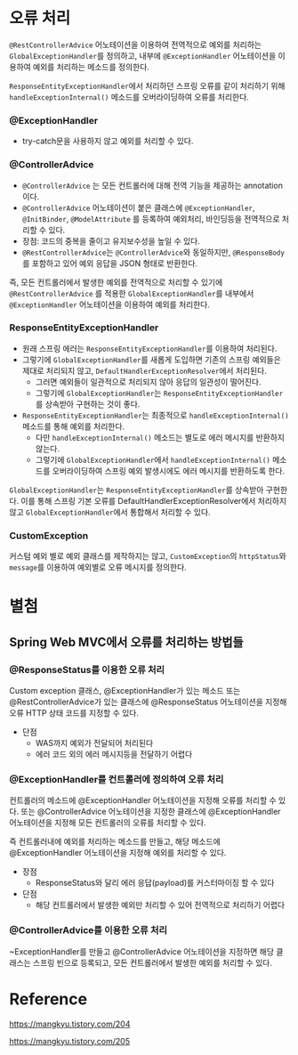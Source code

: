 # 오류 처리

`@RestControllerAdvice` 어노테이션을 이용하여 전역적으로 예외를 처리하는 `GlobalExceptionHandler`를 정의하고, 내부에 `@ExceptionHandler` 어노테이션을 이용하여 예외를 처리하는 메소드를 정의한다.

`ResponseEntityExceptionHandler`에서 처리하던 스프링 오류를 같이 처리하기 위해 `handleExceptionInternal()` 메소드를 오버라이딩하여 오류를 처리한다.

### @ExceptionHandler

- try-catch문을 사용하지 않고 예외를 처리할 수 있다.

### @ControllerAdvice

- `@ControllerAdvice` 는 모든 컨트롤러에 대해 전역 기능을 제공하는 annotation이다.
- `@ControllerAdvice` 어노테이션이 붙은 클래스에 `@ExceptionHandler`, `@InitBinder`, `@ModelAttribute` 를 등록하여 예외처리, 바인딩등을 전역적으로 처리할 수 있다.
- 장점: 코드의 중복을 줄이고 유지보수성을 높일 수 있다.
- `@RestControllerAdvice`는 `@ControllerAdvice`와 동일하지만, `@ResponseBody`를 포함하고 있어 예외 응답을 JSON 형태로 반환한다.

즉, 모든 컨트롤러에서 발생한 예외를 전역적으로 처리할 수 있기에 `@RestControllerAdvice` 를 적용한 `GlobalExceptionHandler`를 내부에서 `@ExceptionHandler` 어노테이션을 이용하여 예외를 처리한다.

### ResponseEntityExceptionHandler

- 원래 스프링 에러는 `ResponseEntityExceptionHandler`를 이용하여 처리된다.
- 그렇기에 `GlobalExceptionHandler`를 새롭게 도입하면 기존의 스프링 예외들은 제대로 처리되지 않고, `DefaultHandlerExceptionResolver`에서 처리된다.
  - 그러면 예외들이 일관적으로 처리되지 않아 응답의 일관성이 떨어진다.
  - 그렇기에 `GlobalExceptionHandler`는 `ResponseEntityExceptionHandler`를 상속받아 구현하는 것이 좋다.
- `ResponseEntityExceptionHandler`는 최종적으로 `handleExceptionInternal()` 메소드를 통해 예외를 처리한다.
  - 다만 `handleExceptionInternal()` 메소드는 별도로 에러 메시지를 반환하지 않는다.
  - 그렇기에 `GlobalExceptionHandler`에서 `handleExceptionInternal()` 메소드를 오버라이딩하여 스프링 예외 발생시에도 에러 메시지를 반환하도록 한다.

`GlobalExceptionHandler`는 `ResponseEntityExceptionHandler`를 상속받아 구현한다. 이를 통해 스프링 기본 오류를 DefaultHandlerExceptionResolver에서 처리하지 않고 `GlobalExceptionHandler`에서 통합해서 처리할 수 있다.

### CustomException

커스텀 예외 별로 예외 클래스를 제작하지는 않고, `CustomException`의 `httpStatus`와 `message`를 이용하여 예외별로 오류 메시지를 정의한다.

# 별첨

## Spring Web MVC에서 오류를 처리하는 방법들

### @ResponseStatus를 이용한 오류 처리

Custom exception 클래스, @ExceptionHandler가 있는 메소드 또는 @RestControllerAdvice가 있는 클래스에 @ResponseStatus 어노테이션을 지정해 오류 HTTP 상태 코드를 지정할 수 있다.

- 단점
  - WAS까지 예외가 전달되어 처리된다
  - 에러 코드 외의 에러 메시지등을 전달하기 어렵다

### @ExceptionHandler를 컨트롤러에 정의하여 오류 처리

컨트롤러의 메소드에 @ExceptionHandler 어노테이션을 지정해 오류를 처리할 수 있다.
또는 @ControllerAdvice 어노테이션을 지정한 클래스에 @ExceptionHandler 어노테이션을 지정해 모든 컨트롤러의 오류를 처리할 수 있다.

즉 컨트롤러내에 예외를 처리하는 메소드를 만들고, 해당 메소드에 @ExceptionHandler 어노테이션을 지정해 예외를 처리할 수 있다.

- 장점
  - ResponseStatus와 달리 에러 응답(payload)를 커스터마이징 할 수 있다
- 단점
  - 해당 컨트롤러에서 발생한 예외만 처리할 수 있어 전역적으로 처리하기 어렵다

### @ControllerAdvice를 이용한 오류 처리

~ExceptionHandler를 만들고 @ControllerAdvice 어노테이션을 지정하면 해당 클래스는 스프링 빈으로 등록되고, 모든 컨트롤러에서 발생한 예외를 처리할 수 있다.

# Reference

https://mangkyu.tistory.com/204

https://mangkyu.tistory.com/205
